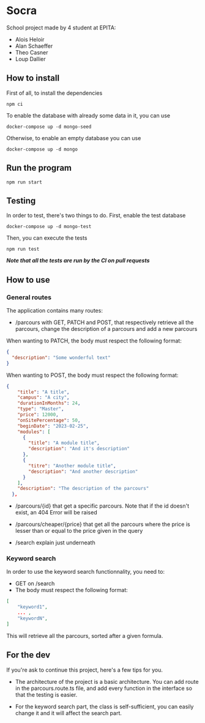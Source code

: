 # Socra

School project made by 4 student at EPITA:

- Alois Heloir
- Alan Schaeffer
- Theo Casner
- Loup Dallier

## How to install

First of all, to install the dependencies

```
npm ci
```

To enable the database with already some data in it, you can use

```
docker-compose up -d mongo-seed
```

Otherwise, to enable an empty database you can use

```
docker-compose up -d mongo
```

## Run the program

```
npm run start
```

## Testing

In order to test, there's two things to do. First, enable the test database

```
docker-compose up -d mongo-test
```

Then, you can execute the tests

```
npm run test
```

**_Note that all the tests are run by the CI on pull requests_**

## How to use

### General routes

The application contains many routes:

- /parcours with GET, PATCH and POST, that respectively retrieve all the parcours, change the description of a parcours and add a new parcours

When wanting to PATCH, the body must respect the following format:

```json
{
  "description": "Some wonderful text"
}
```

When wanting to POST, the body must respect the following format:

```json
{
    "title": "A title",
    "campus": "A city",
    "durationInMonths": 24,
    "type": "Master",
    "price": 12000,
    "onSitePercentage": 50,
    "beginDate": "2023-02-25",
    "modules": [
      {
        "title": "A module title",
        "description": "And it's description"
      },
      {
        "titre": "Another module title",
        "description": "And another description"
      }
    ],
    "description": "The description of the parcours"
  },
```

- /parcours/{id} that get a specific parcours. Note that if the id doesn't exist, an 404 Error will be raised

- /parcours/cheaper/{price} that get all the parcours where the price is lesser than or equal to the price given in the query

- /search explain just underneath

### Keyword search

In order to use the keyword search functionnality, you need to:

- GET on /search
- The body must respect the following format:

```json
[
    "keyword1",
    ... ,
    "keywordN",
]
```

This will retrieve all the parcours, sorted after a given formula.

## For the dev

If you're ask to continue this project, here's a few tips for you.

- The architecture of the project is a basic architecture. You can add route in the parcours.route.ts file, and add every function in the interface so that the testing is easier.

- For the keyword search part, the class is self-sufficient, you can easily change it and it will affect the search part.
